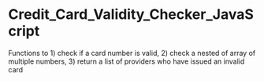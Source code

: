 # Credit_Card_Validity_Checker_JavaScript
Functions to 1) check if a  card number is valid, 2) check a nested of array of multiple numbers, 3) return a list of providers who have issued an invalid card
